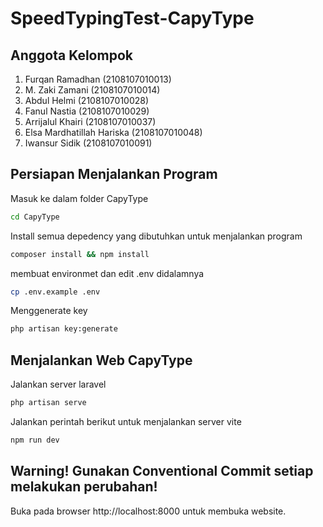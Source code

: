 # SpeedTypingTest-CapyType

## Anggota Kelompok
1. Furqan Ramadhan (2108107010013)
2. M. Zaki Zamani (2108107010014)
3. Abdul Helmi (2108107010028)
4. Fanul Nastia (2108107010029)
5. Arrijalul Khairi (2108107010037)
6. Elsa Mardhatillah Hariska (2108107010048)
7. Iwansur Sidik (2108107010091)

## Persiapan Menjalankan Program
Masuk ke dalam folder CapyType
```bash
cd CapyType
```
Install semua depedency yang dibutuhkan untuk menjalankan program
```bash
composer install && npm install
```
membuat environmet dan edit .env didalamnya
```bash
cp .env.example .env
```
Menggenerate key
```bash
php artisan key:generate
```

## Menjalankan Web CapyType
Jalankan server laravel
```bash
php artisan serve
```

Jalankan perintah berikut untuk menjalankan server vite
```bash
npm run dev
```

## Warning! Gunakan Conventional Commit setiap melakukan perubahan!

Buka pada browser http://localhost:8000 untuk membuka website.
